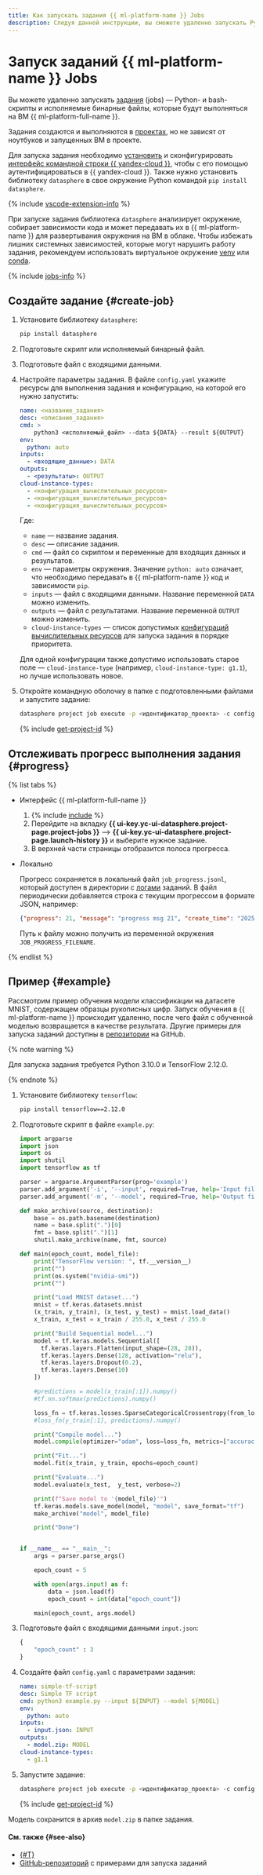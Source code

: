 ```yaml
---
title: Как запускать задания {{ ml-platform-name }} Jobs
description: Следуя данной инструкции, вы сможете удаленно запускать Python- и bash-скрипты и исполняемые бинарные файлы, которые будут выполняться на ВМ {{ ml-platform-name }}.
---
```


# Запуск заданий {{ ml-platform-name }} Jobs

Вы можете удаленно запускать [задания](../../concepts/jobs/index.md) (jobs) — Python- и bash-скрипты и исполняемые бинарные файлы, которые будут выполняться на ВМ {{ ml-platform-full-name }}.

Задания создаются и выполняются в [проектах](../../concepts/project.md), но не зависят от ноутбуков и запущенных ВМ в проекте.

Для запуска задания необходимо [установить](../../../cli/quickstart.md) и сконфигурировать [интерфейс командной строки {{ yandex-cloud }}](../../../cli/), чтобы с его помощью аутентифицироваться в {{ yandex-cloud }}. Также нужно установить библиотеку `datasphere` в свое окружение Python командой `pip install datasphere`.

{% include [vscode-extension-info](../../../_includes/datasphere/vscode-extension-info.md) %}

При запуске задания библиотека `datasphere` анализирует окружение, собирает зависимости кода и может передавать их в {{ ml-platform-name }} для развертывания окружения на ВМ в облаке. Чтобы избежать лишних системных зависимостей, которые могут нарушить работу задания, рекомендуем использовать виртуальное окружение [venv](https://docs.python.org/3/library/venv.html) или [conda](https://docs.conda.io/en/latest/#).

{% include [jobs-info](../../../_includes/datasphere/jobs-environment.md) %}

## Создайте задание {#create-job}

1. Установите библиотеку `datasphere`:

    ```bash
    pip install datasphere
    ```

1. Подготовьте скрипт или исполняемый бинарный файл.

1. Подготовьте файл с входящими данными.

1. Настройте параметры задания. В файле `config.yaml` укажите ресурсы для выполнения задания и конфигурацию, на которой его нужно запустить:

    ```yaml
    name: <название_задания>
    desc: <описание_задания>
    cmd: >
        python3 <исполняемый_файл> --data ${DATA} --result ${OUTPUT}
    env:
      python: auto
    inputs:
      - <входящие_данные>: DATA
    outputs:
      - <результаты>: OUTPUT
    cloud-instance-types:
      - <конфигурация_вычислительных_ресурсов>
      - <конфигурация_вычислительных_ресурсов>
      - <конфигурация_вычислительных_ресурсов>
    ```

    Где:

    * `name` — название задания.
    * `desc` — описание задания.
    * `cmd` — файл со скриптом и переменные для входящих данных и результатов.
    * `env` — параметры окружения. Значение `python: auto` означает, что необходимо передавать в {{ ml-platform-name }} код и зависимости `pip`.
    * `inputs` — файл с входящими данными. Название переменной `DATA` можно изменить.
    * `outputs` — файл с результатами. Название переменной `OUTPUT` можно изменить.
    * `cloud-instance-types` — список допустимых [конфигураций вычислительных ресурсов](../../concepts/configurations.md) для запуска задания в порядке приоритета.

    Для одной конфигурации также допустимо использовать старое поле — `cloud-instance-type` (например, `cloud-instance-type: g1.1`), но лучше использовать новое.

1. Откройте командную оболочку в папке с подготовленными файлами и запустите задание:

    ```bash
    datasphere project job execute -p <идентификатор_проекта> -c config.yaml
    ```

    {% include [get-project-id](../../../_includes/datasphere/get-project-id.md) %}

## Отслеживать прогресс выполнения задания {#progress}

{% list tabs %}

- Интерфейс {{ ml-platform-full-name }}

  1. {% include [include](../../../_includes/datasphere/ui-find-project.md) %}
  1. Перейдите на вкладку **{{ ui-key.yc-ui-datasphere.project-page.project-jobs }}** ⟶ **{{ ui-key.yc-ui-datasphere.project-page.launch-history }}** и выберите нужное задание.
  1. В верхней части страницы отобразится полоса прогресса.

- Локально

  Прогресс сохраняется в локальный файл `job_progress.jsonl`, который доступен в директории с [логами](../../concepts/jobs/cli.md#logs) заданий. В файл периодически добавляется строка с текущим прогрессом в формате JSON, например:

  ```json
  {"progress": 21, "message": "progress msg 21", "create_time": "2025-06-01T11:00:12+00:00"}
  ```
  
  Путь к файлу можно получить из переменной окружения `JOB_PROGRESS_FILENAME`.

{% endlist %}

## Пример {#example}

Рассмотрим пример обучения модели классификации на датасете MNIST, содержащем образцы рукописных цифр. Запуск обучения в {{ ml-platform-name }} происходит удаленно, после чего файл с обученной моделью возвращается в качестве результата. Другие примеры для запуска заданий доступны в [репозитории](https://github.com/yandex-cloud-examples/yc-datasphere-jobs-examples) на GitHub.

{% note warning %}

Для запуска задания требуется Python 3.10.0 и TensorFlow 2.12.0.

{% endnote %}

1. Установите библиотеку `tensorflow`:

    ```bash
    pip install tensorflow==2.12.0
    ```

1. Подготовьте скрипт в файле `example.py`:

    ```python
    import argparse
    import json
    import os
    import shutil
    import tensorflow as tf

    parser = argparse.ArgumentParser(prog='example')
    parser.add_argument('-i', '--input', required=True, help='Input file')
    parser.add_argument('-m', '--model', required=True, help='Output file')

    def make_archive(source, destination):
        base = os.path.basename(destination)
        name = base.split(".")[0]
        fmt = base.split(".")[1]
        shutil.make_archive(name, fmt, source)

    def main(epoch_count, model_file):
        print("TensorFlow version: ", tf.__version__)
        print("")
        print(os.system("nvidia-smi"))
        print("")

        print("Load MNIST dataset...")
        mnist = tf.keras.datasets.mnist
        (x_train, y_train), (x_test, y_test) = mnist.load_data()
        x_train, x_test = x_train / 255.0, x_test / 255.0

        print("Build Sequential model...")
        model = tf.keras.models.Sequential([
          tf.keras.layers.Flatten(input_shape=(28, 28)),
          tf.keras.layers.Dense(128, activation="relu"),
          tf.keras.layers.Dropout(0.2),
          tf.keras.layers.Dense(10)
        ])

        #predictions = model(x_train[:1]).numpy()
        #tf.nn.softmax(predictions).numpy()

        loss_fn = tf.keras.losses.SparseCategoricalCrossentropy(from_logits=True)
        #loss_fn(y_train[:1], predictions).numpy()

        print("Compile model...")
        model.compile(optimizer="adam", loss=loss_fn, metrics=["accuracy"])

        print("Fit...")
        model.fit(x_train, y_train, epochs=epoch_count)

        print("Evaluate...")
        model.evaluate(x_test,  y_test, verbose=2)

        print(f"Save model to '{model_file}'")
        tf.keras.models.save_model(model, "model", save_format="tf")
        make_archive("model", model_file)

        print("Done")


    if __name__ == "__main__":
        args = parser.parse_args()

        epoch_count = 5

        with open(args.input) as f:
            data = json.load(f)
            epoch_count = int(data["epoch_count"])

        main(epoch_count, args.model)
    ```

1. Подготовьте файл с входящими данными `input.json`:

    ```python
    {
        "epoch_count" : 3
    }
    ```

1. Создайте файл `config.yaml` с параметрами задания:

    ```yaml
    name: simple-tf-script
    desc: Simple TF script
    cmd: python3 example.py --input ${INPUT} --model ${MODEL}
    env:
      python: auto
    inputs:
      - input.json: INPUT
    outputs:
      - model.zip: MODEL
    cloud-instance-types:
      - g1.1
    ```

1. Запустите задание:

    ```bash
    datasphere project job execute -p <идентификатор_проекта> -c config.yaml
    ```

    {% include [get-project-id](../../../_includes/datasphere/get-project-id.md) %}

Модель сохранится в архив `model.zip` в папке задания.



#### См. также {#see-also}

* [{#T}](../../concepts/jobs/index.md)
* [GitHub-репозиторий](https://github.com/yandex-cloud-examples/yc-datasphere-jobs-examples) с примерами для запуска заданий
